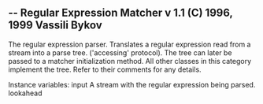 -- Regular Expression Matcher v 1.1 (C) 1996, 1999 Vassili Bykov
--
The regular expression parser. Translates a regular expression read from a stream into a parse tree. ('accessing' protocol). The tree can later be passed to a matcher initialization method.  All other classes in this category implement the tree. Refer to their comments for any details.

Instance variables:
	input		<Stream> A stream with the regular expression being parsed.
	lookahead	<Character>